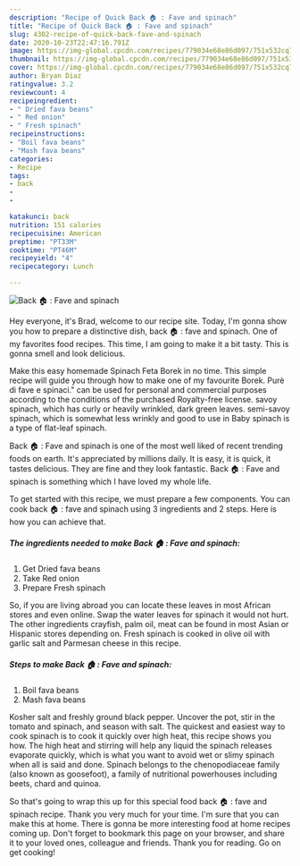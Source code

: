 ```yaml
---
description: "Recipe of Quick Back 🏠 : Fave and spinach"
title: "Recipe of Quick Back 🏠 : Fave and spinach"
slug: 4302-recipe-of-quick-back-fave-and-spinach
date: 2020-10-23T22:47:16.791Z
image: https://img-global.cpcdn.com/recipes/779034e68e86d097/751x532cq70/back-🏠-fave-and-spinach-recipe-main-photo.jpg
thumbnail: https://img-global.cpcdn.com/recipes/779034e68e86d097/751x532cq70/back-🏠-fave-and-spinach-recipe-main-photo.jpg
cover: https://img-global.cpcdn.com/recipes/779034e68e86d097/751x532cq70/back-🏠-fave-and-spinach-recipe-main-photo.jpg
author: Bryan Diaz
ratingvalue: 3.2
reviewcount: 4
recipeingredient:
- " Dried fava beans"
- " Red onion"
- " Fresh spinach"
recipeinstructions:
- "Boil fava beans"
- "Mash fava beans"
categories:
- Recipe
tags:
- back
- 
- 

katakunci: back   
nutrition: 151 calories
recipecuisine: American
preptime: "PT33M"
cooktime: "PT46M"
recipeyield: "4"
recipecategory: Lunch

---
```



![Back 🏠 : Fave and spinach](https://img-global.cpcdn.com/recipes/779034e68e86d097/751x532cq70/back-🏠-fave-and-spinach-recipe-main-photo.jpg)

Hey everyone, it's Brad, welcome to our recipe site. Today, I'm gonna show you how to prepare a distinctive dish, back 🏠 : fave and spinach. One of my favorites food recipes. This time, I am going to make it a bit tasty. This is gonna smell and look delicious.

Make this easy homemade Spinach Feta Borek in no time. This simple recipe will guide you through how to make one of my favourite Borek. Purè di fave e spinaci.&#34; can be used for personal and commercial purposes according to the conditions of the purchased Royalty-free license. savoy spinach, which has curly or heavily wrinkled, dark green leaves. semi-savoy spinach, which is somewhat less wrinkly and good to use in Baby spinach is a type of flat-leaf spinach.

Back 🏠 : Fave and spinach is one of the most well liked of recent trending foods on earth. It's appreciated by millions daily. It is easy, it is quick, it tastes delicious. They are fine and they look fantastic. Back 🏠 : Fave and spinach is something which I have loved my whole life.


To get started with this recipe, we must prepare a few components. You can cook back 🏠 : fave and spinach using 3 ingredients and 2 steps. Here is how you can achieve that.

<!--inarticleads1-->

##### The ingredients needed to make Back 🏠 : Fave and spinach:

1. Get  Dried fava beans
1. Take  Red onion
1. Prepare  Fresh spinach


So, if you are living abroad you can locate these leaves in most African stores and even online. Swap the water leaves for spinach it would not hurt. The other ingredients crayfish, palm oil, meat can be found in most Asian or Hispanic stores depending on. Fresh spinach is cooked in olive oil with garlic salt and Parmesan cheese in this recipe. 

<!--inarticleads2-->

##### Steps to make Back 🏠 : Fave and spinach:

1. Boil fava beans
1. Mash fava beans


Kosher salt and freshly ground black pepper. Uncover the pot, stir in the tomato and spinach, and season with salt. The quickest and easiest way to cook spinach is to cook it quickly over high heat, this recipe shows you how. The high heat and stirring will help any liquid the spinach releases evaporate quickly, which is what you want to avoid wet or slimy spinach when all is said and done. Spinach belongs to the chenopodiaceae family (also known as goosefoot), a family of nutritional powerhouses including beets, chard and quinoa. 

So that's going to wrap this up for this special food back 🏠 : fave and spinach recipe. Thank you very much for your time. I'm sure that you can make this at home. There is gonna be more interesting food at home recipes coming up. Don't forget to bookmark this page on your browser, and share it to your loved ones, colleague and friends. Thank you for reading. Go on get cooking!

